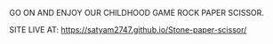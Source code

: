 GO ON AND ENJOY OUR CHILDHOOD GAME ROCK PAPER SCISSOR.

SITE LIVE AT: https://satyam2747.github.io/Stone-paper-scissor/
